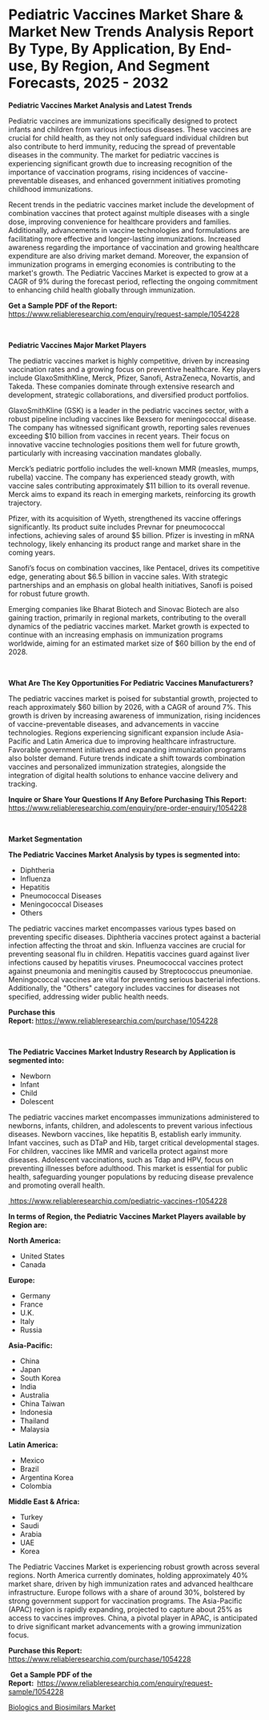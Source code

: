 <p><h1>Pediatric Vaccines Market Share & Market New Trends Analysis Report By Type, By Application, By End-use, By Region, And Segment Forecasts, 2025 - 2032</h1></p><p><strong>Pediatric Vaccines Market Analysis and Latest Trends</strong></p>
<p><p>Pediatric vaccines are immunizations specifically designed to protect infants and children from various infectious diseases. These vaccines are crucial for child health, as they not only safeguard individual children but also contribute to herd immunity, reducing the spread of preventable diseases in the community. The market for pediatric vaccines is experiencing significant growth due to increasing recognition of the importance of vaccination programs, rising incidences of vaccine-preventable diseases, and enhanced government initiatives promoting childhood immunizations.</p><p>Recent trends in the pediatric vaccines market include the development of combination vaccines that protect against multiple diseases with a single dose, improving convenience for healthcare providers and families. Additionally, advancements in vaccine technologies and formulations are facilitating more effective and longer-lasting immunizations. Increased awareness regarding the importance of vaccination and growing healthcare expenditure are also driving market demand. Moreover, the expansion of immunization programs in emerging economies is contributing to the market's growth. The Pediatric Vaccines Market is expected to grow at a CAGR of 9% during the forecast period, reflecting the ongoing commitment to enhancing child health globally through immunization.</p></p>
<p><strong>Get a Sample PDF of the Report:&nbsp;</strong> <a href="https://www.reliableresearchiq.com/enquiry/request-sample/1054228?utm_campaign=2456&utm_medium=2&utm_source=Github&utm_content=ia&utm_term=08032025&utm_id=pediatric-vaccines">https://www.reliableresearchiq.com/enquiry/request-sample/1054228</a></p>
<p>&nbsp;</p>
<p><strong>Pediatric Vaccines Major Market Players</strong></p>
<p><p>The pediatric vaccines market is highly competitive, driven by increasing vaccination rates and a growing focus on preventive healthcare. Key players include GlaxoSmithKline, Merck, Pfizer, Sanofi, AstraZeneca, Novartis, and Takeda. These companies dominate through extensive research and development, strategic collaborations, and diversified product portfolios.</p><p>GlaxoSmithKline (GSK) is a leader in the pediatric vaccines sector, with a robust pipeline including vaccines like Bexsero for meningococcal disease. The company has witnessed significant growth, reporting sales revenues exceeding $10 billion from vaccines in recent years. Their focus on innovative vaccine technologies positions them well for future growth, particularly with increasing vaccination mandates globally.</p><p>Merck’s pediatric portfolio includes the well-known MMR (measles, mumps, rubella) vaccine. The company has experienced steady growth, with vaccine sales contributing approximately $11 billion to its overall revenue. Merck aims to expand its reach in emerging markets, reinforcing its growth trajectory.</p><p>Pfizer, with its acquisition of Wyeth, strengthened its vaccine offerings significantly. Its product suite includes Prevnar for pneumococcal infections, achieving sales of around $5 billion. Pfizer is investing in mRNA technology, likely enhancing its product range and market share in the coming years.</p><p>Sanofi’s focus on combination vaccines, like Pentacel, drives its competitive edge, generating about $6.5 billion in vaccine sales. With strategic partnerships and an emphasis on global health initiatives, Sanofi is poised for robust future growth.</p><p>Emerging companies like Bharat Biotech and Sinovac Biotech are also gaining traction, primarily in regional markets, contributing to the overall dynamics of the pediatric vaccines market. Market growth is expected to continue with an increasing emphasis on immunization programs worldwide, aiming for an estimated market size of $60 billion by the end of 2028.</p></p>
<p>&nbsp;</p>
<p><strong>What Are The Key Opportunities For Pediatric Vaccines Manufacturers?</strong></p>
<p><p>The pediatric vaccines market is poised for substantial growth, projected to reach approximately $60 billion by 2026, with a CAGR of around 7%. This growth is driven by increasing awareness of immunization, rising incidences of vaccine-preventable diseases, and advancements in vaccine technologies. Regions experiencing significant expansion include Asia-Pacific and Latin America due to improving healthcare infrastructure. Favorable government initiatives and expanding immunization programs also bolster demand. Future trends indicate a shift towards combination vaccines and personalized immunization strategies, alongside the integration of digital health solutions to enhance vaccine delivery and tracking.</p></p>
<p><strong>Inquire or Share Your Questions If Any Before Purchasing This Report:</strong> <a href="https://www.reliableresearchiq.com/enquiry/pre-order-enquiry/1054228?utm_campaign=2456&utm_medium=2&utm_source=Github&utm_content=ia&utm_term=08032025&utm_id=pediatric-vaccines">https://www.reliableresearchiq.com/enquiry/pre-order-enquiry/1054228</a></p>
<p>&nbsp;</p>
<p><strong>Market Segmentation</strong></p>
<p><strong>The Pediatric Vaccines Market Analysis by types is segmented into:</strong></p>
<p><ul><li>Diphtheria</li><li>Influenza</li><li>Hepatitis</li><li>Pneumococcal Diseases</li><li>Meningococcal Diseases</li><li>Others</li></ul></p>
<p><p>The pediatric vaccines market encompasses various types based on preventing specific diseases. Diphtheria vaccines protect against a bacterial infection affecting the throat and skin. Influenza vaccines are crucial for preventing seasonal flu in children. Hepatitis vaccines guard against liver infections caused by hepatitis viruses. Pneumococcal vaccines protect against pneumonia and meningitis caused by Streptococcus pneumoniae. Meningococcal vaccines are vital for preventing serious bacterial infections. Additionally, the "Others" category includes vaccines for diseases not specified, addressing wider public health needs.</p></p>
<p><strong>Purchase this Report:&nbsp;</strong><a href="https://www.reliableresearchiq.com/purchase/1054228?utm_campaign=2456&utm_medium=2&utm_source=Github&utm_content=ia&utm_term=08032025&utm_id=pediatric-vaccines">https://www.reliableresearchiq.com/purchase/1054228</a></p>
<p>&nbsp;</p>
<p><strong>The Pediatric Vaccines Market Industry Research by Application is segmented into:</strong></p>
<p><ul><li>Newborn</li><li>Infant</li><li>Child</li><li>Dolescent</li></ul></p>
<p><p>The pediatric vaccines market encompasses immunizations administered to newborns, infants, children, and adolescents to prevent various infectious diseases. Newborn vaccines, like hepatitis B, establish early immunity. Infant vaccines, such as DTaP and Hib, target critical developmental stages. For children, vaccines like MMR and varicella protect against more diseases. Adolescent vaccinations, such as Tdap and HPV, focus on preventing illnesses before adulthood. This market is essential for public health, safeguarding younger populations by reducing disease prevalence and promoting overall health.</p></p>
<p><a href="https://www.reliableresearchiq.com/pediatric-vaccines-r1054228?utm_campaign=2456&utm_medium=2&utm_source=Github&utm_content=ia&utm_term=08032025&utm_id=pediatric-vaccines">&nbsp;https://www.reliableresearchiq.com/pediatric-vaccines-r1054228</a></p>
<p><strong>In terms of Region, the Pediatric Vaccines Market Players available by Region are:</strong></p>
<p>
    <p> <strong> North America: </strong>
        <ul>
            <li>United States</li>
            <li>Canada</li>
        </ul>
        </p> 
    <p> <strong> Europe: </strong>
        <ul>
            <li>Germany</li>
            <li>France</li>
            <li>U.K.</li>
            <li>Italy</li>
            <li>Russia</li>
        </ul>
        </p> 
    <p> <strong> Asia-Pacific: </strong>
        <ul>
            <li>China</li>
            <li>Japan</li>
            <li>South Korea</li>
            <li>India</li>
            <li>Australia</li>
            <li>China Taiwan</li>
            <li>Indonesia</li>
            <li>Thailand</li>
            <li>Malaysia</li>
        </ul>
        </p> 
    <p> <strong> Latin America: </strong>
        <ul>
            <li>Mexico</li>
            <li>Brazil</li>
            <li>Argentina Korea</li>
            <li>Colombia</li>
        </ul>
        </p> 
    <p> <strong> Middle East & Africa: </strong>
        <ul>
            <li>Turkey</li>
            <li>Saudi</li>
            <li>Arabia</li>
            <li>UAE</li>
            <li>Korea</li>
        </ul>
    </p>
    </p>
<p><p>The Pediatric Vaccines Market is experiencing robust growth across several regions. North America currently dominates, holding approximately 40% market share, driven by high immunization rates and advanced healthcare infrastructure. Europe follows with a share of around 30%, bolstered by strong government support for vaccination programs. The Asia-Pacific (APAC) region is rapidly expanding, projected to capture about 25% as access to vaccines improves. China, a pivotal player in APAC, is anticipated to drive significant market advancements with a growing immunization focus.</p></p>
<p><strong>Purchase this Report: </strong><a href="https://www.reliableresearchiq.com/purchase/1054228?utm_campaign=2456&utm_medium=2&utm_source=Github&utm_content=ia&utm_term=08032025&utm_id=pediatric-vaccines">https://www.reliableresearchiq.com/purchase/1054228</a></p>
<p>&nbsp;<strong>Get a Sample PDF of the Report:&nbsp;&nbsp;</strong><a href="https://www.reliableresearchiq.com/enquiry/request-sample/1054228?utm_campaign=2456&utm_medium=2&utm_source=Github&utm_content=ia&utm_term=08032025&utm_id=pediatric-vaccines">https://www.reliableresearchiq.com/enquiry/request-sample/1054228</a></p>
<p><strong></strong></p>
<p><p><a href="https://github.com/oslieselotte2192/Market-Research-Report-List-1/blob/main/biologics-and-biosimilars-market.md?utm_campaign=2456&utm_medium=2&utm_source=Github&utm_content=ia&utm_term=08032025&utm_id=pediatric-vaccines">Biologics and Biosimilars Market</a></p></p>